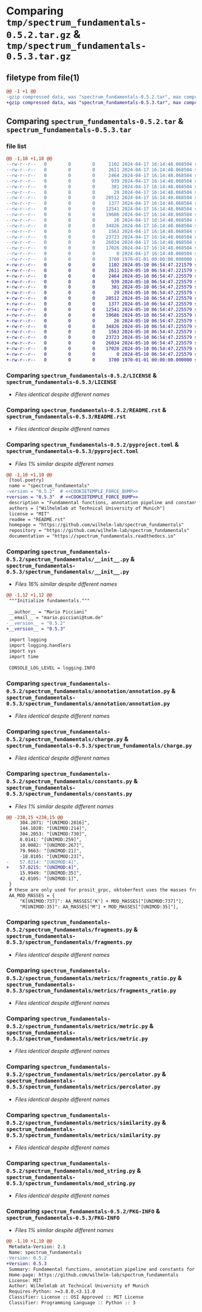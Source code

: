 # Comparing `tmp/spectrum_fundamentals-0.5.2.tar.gz` & `tmp/spectrum_fundamentals-0.5.3.tar.gz`

## filetype from file(1)

```diff
@@ -1 +1 @@
-gzip compressed data, was "spectrum_fundamentals-0.5.2.tar", max compression
+gzip compressed data, was "spectrum_fundamentals-0.5.3.tar", max compression
```

## Comparing `spectrum_fundamentals-0.5.2.tar` & `spectrum_fundamentals-0.5.3.tar`

### file list

```diff
@@ -1,18 +1,18 @@
--rw-r--r--   0        0        0     1102 2024-04-17 16:14:48.068504 spectrum_fundamentals-0.5.2/LICENSE
--rw-r--r--   0        0        0     2611 2024-04-17 16:14:48.068504 spectrum_fundamentals-0.5.2/README.rst
--rw-r--r--   0        0        0     2464 2024-04-17 16:14:48.068504 spectrum_fundamentals-0.5.2/pyproject.toml
--rw-r--r--   0        0        0      939 2024-04-17 16:14:48.068504 spectrum_fundamentals-0.5.2/spectrum_fundamentals/__init__.py
--rw-r--r--   0        0        0      381 2024-04-17 16:14:48.068504 spectrum_fundamentals-0.5.2/spectrum_fundamentals/__main__.py
--rw-r--r--   0        0        0       29 2024-04-17 16:14:48.068504 spectrum_fundamentals-0.5.2/spectrum_fundamentals/annotation/__init__.py
--rw-r--r--   0        0        0    20512 2024-04-17 16:14:48.068504 spectrum_fundamentals-0.5.2/spectrum_fundamentals/annotation/annotation.py
--rw-r--r--   0        0        0     1377 2024-04-17 16:14:48.068504 spectrum_fundamentals-0.5.2/spectrum_fundamentals/charge.py
--rw-r--r--   0        0        0    12541 2024-04-17 16:14:48.068504 spectrum_fundamentals-0.5.2/spectrum_fundamentals/constants.py
--rw-r--r--   0        0        0    19686 2024-04-17 16:14:48.068504 spectrum_fundamentals-0.5.2/spectrum_fundamentals/fragments.py
--rw-r--r--   0        0        0       26 2024-04-17 16:14:48.068504 spectrum_fundamentals-0.5.2/spectrum_fundamentals/metrics/__init__.py
--rw-r--r--   0        0        0    34826 2024-04-17 16:14:48.068504 spectrum_fundamentals-0.5.2/spectrum_fundamentals/metrics/fragments_ratio.py
--rw-r--r--   0        0        0     1563 2024-04-17 16:14:48.068504 spectrum_fundamentals-0.5.2/spectrum_fundamentals/metrics/metric.py
--rw-r--r--   0        0        0    23723 2024-04-17 16:14:48.068504 spectrum_fundamentals-0.5.2/spectrum_fundamentals/metrics/percolator.py
--rw-r--r--   0        0        0    26034 2024-04-17 16:14:48.068504 spectrum_fundamentals-0.5.2/spectrum_fundamentals/metrics/similarity.py
--rw-r--r--   0        0        0    17026 2024-04-17 16:14:48.068504 spectrum_fundamentals-0.5.2/spectrum_fundamentals/mod_string.py
--rw-r--r--   0        0        0        0 2024-04-17 16:14:48.068504 spectrum_fundamentals-0.5.2/spectrum_fundamentals/py.typed
--rw-r--r--   0        0        0     3700 1970-01-01 00:00:00.000000 spectrum_fundamentals-0.5.2/PKG-INFO
+-rw-r--r--   0        0        0     1102 2024-05-10 06:54:47.221579 spectrum_fundamentals-0.5.3/LICENSE
+-rw-r--r--   0        0        0     2611 2024-05-10 06:54:47.221579 spectrum_fundamentals-0.5.3/README.rst
+-rw-r--r--   0        0        0     2464 2024-05-10 06:54:47.225579 spectrum_fundamentals-0.5.3/pyproject.toml
+-rw-r--r--   0        0        0      939 2024-05-10 06:54:47.225579 spectrum_fundamentals-0.5.3/spectrum_fundamentals/__init__.py
+-rw-r--r--   0        0        0      381 2024-05-10 06:54:47.225579 spectrum_fundamentals-0.5.3/spectrum_fundamentals/__main__.py
+-rw-r--r--   0        0        0       29 2024-05-10 06:54:47.225579 spectrum_fundamentals-0.5.3/spectrum_fundamentals/annotation/__init__.py
+-rw-r--r--   0        0        0    20512 2024-05-10 06:54:47.225579 spectrum_fundamentals-0.5.3/spectrum_fundamentals/annotation/annotation.py
+-rw-r--r--   0        0        0     1377 2024-05-10 06:54:47.225579 spectrum_fundamentals-0.5.3/spectrum_fundamentals/charge.py
+-rw-r--r--   0        0        0    12541 2024-05-10 06:54:47.225579 spectrum_fundamentals-0.5.3/spectrum_fundamentals/constants.py
+-rw-r--r--   0        0        0    19686 2024-05-10 06:54:47.225579 spectrum_fundamentals-0.5.3/spectrum_fundamentals/fragments.py
+-rw-r--r--   0        0        0       26 2024-05-10 06:54:47.225579 spectrum_fundamentals-0.5.3/spectrum_fundamentals/metrics/__init__.py
+-rw-r--r--   0        0        0    34826 2024-05-10 06:54:47.225579 spectrum_fundamentals-0.5.3/spectrum_fundamentals/metrics/fragments_ratio.py
+-rw-r--r--   0        0        0     1563 2024-05-10 06:54:47.225579 spectrum_fundamentals-0.5.3/spectrum_fundamentals/metrics/metric.py
+-rw-r--r--   0        0        0    23723 2024-05-10 06:54:47.225579 spectrum_fundamentals-0.5.3/spectrum_fundamentals/metrics/percolator.py
+-rw-r--r--   0        0        0    26034 2024-05-10 06:54:47.225579 spectrum_fundamentals-0.5.3/spectrum_fundamentals/metrics/similarity.py
+-rw-r--r--   0        0        0    17026 2024-05-10 06:54:47.225579 spectrum_fundamentals-0.5.3/spectrum_fundamentals/mod_string.py
+-rw-r--r--   0        0        0        0 2024-05-10 06:54:47.225579 spectrum_fundamentals-0.5.3/spectrum_fundamentals/py.typed
+-rw-r--r--   0        0        0     3700 1970-01-01 00:00:00.000000 spectrum_fundamentals-0.5.3/PKG-INFO
```

### Comparing `spectrum_fundamentals-0.5.2/LICENSE` & `spectrum_fundamentals-0.5.3/LICENSE`

 * *Files identical despite different names*

### Comparing `spectrum_fundamentals-0.5.2/README.rst` & `spectrum_fundamentals-0.5.3/README.rst`

 * *Files identical despite different names*

### Comparing `spectrum_fundamentals-0.5.2/pyproject.toml` & `spectrum_fundamentals-0.5.3/pyproject.toml`

 * *Files 1% similar despite different names*

```diff
@@ -1,10 +1,10 @@
 [tool.poetry]
 name = "spectrum_fundamentals"
-version = "0.5.2"  # <<COOKIETEMPLE_FORCE_BUMP>>
+version = "0.5.3"  # <<COOKIETEMPLE_FORCE_BUMP>>
 description = "Fundamental functions, annotation pipeline and constants for oktoberfest"
 authors = ["Wilhelmlab at Technical University of Munich"]
 license = "MIT"
 readme = "README.rst"
 homepage = "https://github.com/wilhelm-lab/spectrum_fundamentals"
 repository = "https://github.com/wilhelm-lab/spectrum_fundamentals"
 documentation = "https://spectrum_fundamentals.readthedocs.io"
```

### Comparing `spectrum_fundamentals-0.5.2/spectrum_fundamentals/__init__.py` & `spectrum_fundamentals-0.5.3/spectrum_fundamentals/__init__.py`

 * *Files 16% similar despite different names*

```diff
@@ -1,12 +1,12 @@
 """Initialize fundamentals."""
 
 __author__ = "Mario Picciani"
 __email__ = "mario.picciani@tum.de"
-__version__ = "0.5.2"
+__version__ = "0.5.3"
 
 import logging
 import logging.handlers
 import sys
 import time
 
 CONSOLE_LOG_LEVEL = logging.INFO
```

### Comparing `spectrum_fundamentals-0.5.2/spectrum_fundamentals/annotation/annotation.py` & `spectrum_fundamentals-0.5.3/spectrum_fundamentals/annotation/annotation.py`

 * *Files identical despite different names*

### Comparing `spectrum_fundamentals-0.5.2/spectrum_fundamentals/charge.py` & `spectrum_fundamentals-0.5.3/spectrum_fundamentals/charge.py`

 * *Files identical despite different names*

### Comparing `spectrum_fundamentals-0.5.2/spectrum_fundamentals/constants.py` & `spectrum_fundamentals-0.5.3/spectrum_fundamentals/constants.py`

 * *Files 1% similar despite different names*

```diff
@@ -238,15 +238,15 @@
     304.2071: "[UNIMOD:2016]",
     144.1020: "[UNIMOD:214]",
     304.2053: "[UNIMOD:730]",
     8.0141: "[UNIMOD:259]",
     10.0082: "[UNIMOD:267]",
     79.9663: "[UNIMOD:21]",
     -18.0105: "[UNIMOD:23]",
-    57.0214: "[UNIMOD:4]",
+    57.0215: "[UNIMOD:4]",
     15.9949: "[UNIMOD:35]",
     42.0105: "[UNIMOD:1]",
 }
 # these are only used for prosit_grpc, oktoberfest uses the masses from MOD_MASSES
 AA_MOD_MASSES = {
     "K[UNIMOD:737]": AA_MASSES["K"] + MOD_MASSES["[UNIMOD:737]"],
     "M[UNIMOD:35]": AA_MASSES["M"] + MOD_MASSES["[UNIMOD:35]"],
```

### Comparing `spectrum_fundamentals-0.5.2/spectrum_fundamentals/fragments.py` & `spectrum_fundamentals-0.5.3/spectrum_fundamentals/fragments.py`

 * *Files identical despite different names*

### Comparing `spectrum_fundamentals-0.5.2/spectrum_fundamentals/metrics/fragments_ratio.py` & `spectrum_fundamentals-0.5.3/spectrum_fundamentals/metrics/fragments_ratio.py`

 * *Files identical despite different names*

### Comparing `spectrum_fundamentals-0.5.2/spectrum_fundamentals/metrics/metric.py` & `spectrum_fundamentals-0.5.3/spectrum_fundamentals/metrics/metric.py`

 * *Files identical despite different names*

### Comparing `spectrum_fundamentals-0.5.2/spectrum_fundamentals/metrics/percolator.py` & `spectrum_fundamentals-0.5.3/spectrum_fundamentals/metrics/percolator.py`

 * *Files identical despite different names*

### Comparing `spectrum_fundamentals-0.5.2/spectrum_fundamentals/metrics/similarity.py` & `spectrum_fundamentals-0.5.3/spectrum_fundamentals/metrics/similarity.py`

 * *Files identical despite different names*

### Comparing `spectrum_fundamentals-0.5.2/spectrum_fundamentals/mod_string.py` & `spectrum_fundamentals-0.5.3/spectrum_fundamentals/mod_string.py`

 * *Files identical despite different names*

### Comparing `spectrum_fundamentals-0.5.2/PKG-INFO` & `spectrum_fundamentals-0.5.3/PKG-INFO`

 * *Files 1% similar despite different names*

```diff
@@ -1,10 +1,10 @@
 Metadata-Version: 2.1
 Name: spectrum_fundamentals
-Version: 0.5.2
+Version: 0.5.3
 Summary: Fundamental functions, annotation pipeline and constants for oktoberfest
 Home-page: https://github.com/wilhelm-lab/spectrum_fundamentals
 License: MIT
 Author: Wilhelmlab at Technical University of Munich
 Requires-Python: >=3.8.0,<3.11.0
 Classifier: License :: OSI Approved :: MIT License
 Classifier: Programming Language :: Python :: 3
```


